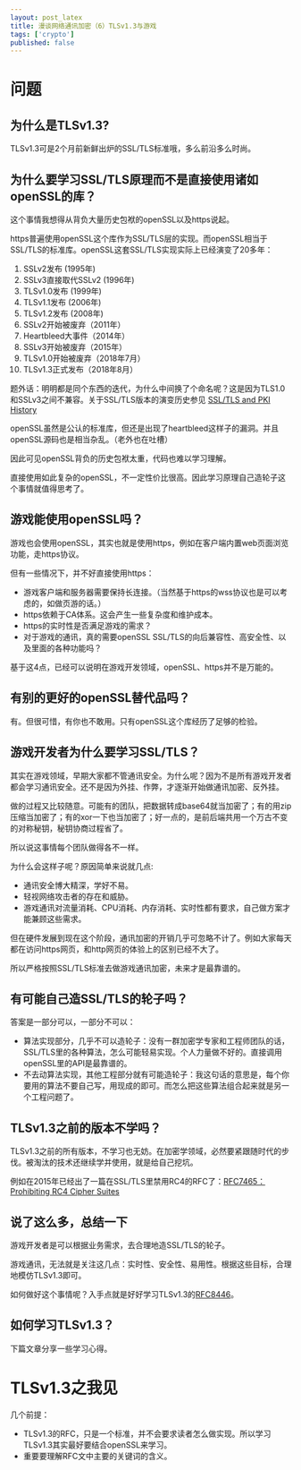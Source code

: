 ```yaml
---
layout: post_latex
title: 漫谈网络通讯加密（6）TLSv1.3与游戏
tags: ['crypto']
published: false
---
```


<!--more-->

# 问题

## 为什么是TLSv1.3?

TLSv1.3可是2个月前新鲜出炉的SSL/TLS标准哦，多么前沿多么时尚。

## 为什么要学习SSL/TLS原理而不是直接使用诸如openSSL的库？

这个事情我想得从背负大量历史包袱的openSSL以及https说起。

https普遍使用openSSL这个库作为SSL/TLS层的实现。而openSSL相当于SSL/TLS的标准库。openSSL这套SSL/TLS实现实际上已经演变了20多年：
 
1. SSLv2发布 (1995年)
2. SSLv3直接取代SSLv2 (1996年)
3. TLSv1.0发布 (1999年)
4. TLSv1.1发布 (2006年)
5. TLSv1.2发布 (2008年)
6. SSLv2开始被废弃（2011年）
7. Heartbleed大事件（2014年）
8. SSLv3开始被废弃（2015年）
9. TLSv1.0开始被废弃（2018年7月）
10. TLSv1.3正式发布（2018年8月）

 题外话：明明都是同个东西的迭代，为什么中间换了个命名呢？这是因为TLS1.0和SSLv3之间不兼容。关于SSL/TLS版本的演变历史参见 [SSL/TLS and PKI History](https://www.feistyduck.com/ssl-tls-and-pki-history/)

openSSL虽然是公认的标准库，但还是出现了heartbleed这样子的漏洞。并且openSSL源码也是相当杂乱。（老外也在吐槽）

因此可见openSSL背负的历史包袱太重，代码也难以学习理解。

直接使用如此复杂的openSSL，不一定性价比很高。因此学习原理自己造轮子这个事情就值得思考了。

## 游戏能使用openSSL吗？

游戏也会使用openSSL，其实也就是使用https，例如在客户端内置web页面浏览功能，走https协议。

但有一些情况下，并不好直接使用https：

- 游戏客户端和服务器需要保持长连接。（当然基于https的wss协议也是可以考虑的，如做页游的话。）
- https依赖于CA体系。这会产生一些复杂度和维护成本。
- https的实时性是否满足游戏的需求？
- 对于游戏的通讯，真的需要openSSL SSL/TLS的向后兼容性、高安全性、以及里面的各种功能吗？

基于这4点，已经可以说明在游戏开发领域，openSSL、https并不是万能的。

## 有别的更好的openSSL替代品吗？

有。但很可惜，有你也不敢用。只有openSSL这个库经历了足够的检验。

## 游戏开发者为什么要学习SSL/TLS？

其实在游戏领域，早期大家都不管通讯安全。为什么呢？因为不是所有游戏开发者都会学习通讯安全。还不是因为外挂、作弊，才逐渐开始做通讯加密、反外挂。

做的过程又比较随意。可能有的团队，把数据转成base64就当加密了；有的用zip压缩当加密了；有的xor一下也当加密了；好一点的，是前后端共用一个万古不变的对称秘钥，秘钥协商过程省了。

所以说这事情每个团队做得各不一样。

为什么会这样子呢？原因简单来说就几点: 

- 通讯安全博大精深，学好不易。
- 轻视网络攻击者的存在和威胁。
- 游戏通讯对流量消耗、CPU消耗、内存消耗、实时性都有要求，自己做方案才能兼顾这些需求。


但在硬件发展到现在这个阶段，通讯加密的开销几乎可忽略不计了。例如大家每天都在访问https网页，和http网页的体验上的区别已经不大了。

所以严格按照SSL/TLS标准去做游戏通讯加密，未来才是最靠谱的。

## 有可能自己造SSL/TLS的轮子吗？

答案是一部分可以，一部分不可以：

- 算法实现部分，几乎不可以造轮子：没有一群加密学专家和工程师团队的话，SSL/TLS里的各种算法，怎么可能轻易实现。个人力量做不好的。直接调用openSSL里的API是最靠谱的。
- 不去动算法实现，其他工程部分就有可能造轮子：我这句话的意思是，每个你要用的算法不要自己写，用现成的即可。而怎么把这些算法组合起来就是另一个工程问题了。

## TLSv1.3之前的版本不学吗？

TLSv1.3之前的所有版本，不学习也无妨。在加密学领域，必然要紧跟随时代的步伐。被淘汰的技术还继续学并使用，就是给自己挖坑。

例如在2015年已经出了一篇在SSL/TLS里禁用RC4的RFC了：[RFC7465：Prohibiting RC4 Cipher Suites](https://tools.ietf.org/html/rfc7465)

## 说了这么多，总结一下

游戏开发者是可以根据业务需求，去合理地造SSL/TLS的轮子。

游戏通讯，无法就是关注这几点：实时性、安全性、易用性。根据这些目标，合理地模仿TLSv1.3即可。


如何做好这个事情呢？入手点就是好好学习TLSv1.3的[RFC8446](https://tools.ietf.org/html/rfc8446)。


## 如何学习TLSv1.3？

下篇文章分享一些学习心得。

# TLSv1.3之我见

几个前提：

- TLSv1.3的RFC，只是一个标准，并不会要求读者怎么做实现。所以学习TLSv1.3其实最好要结合openSSL来学习。
- 重要要理解RFC文中主要的关键词的含义。

